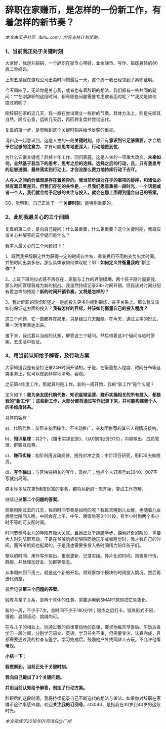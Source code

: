 # 辞职在家赚币，是怎样的一份新工作，有着怎样的新节奏？

_本文由币乎社区（bihu.com）内容支持计划奖励。_

### 1、当前我正处于关键时刻

大家好，我是刘娟娟，一个辞职在家专心带娃，业余赚币、写作、锻炼身体的80后二宝妈妈。

上周五是我在游戏公司出卖时间的最后一天，这个周一我已经领到了离职证明。

今天周四了。无论你是关心我，或者也有着辞职的想法，我们都有一些共同的疑问：**在刚辞职的这段时间，都有哪些问题需要考虑或者面对呢？**我又是如何度过的呢？

刚辞职在家的这几天，我一直在尝试建立一些新的节奏。具体方法上，则是先顺其自然，顺应心意，运转几天后，再回顾复盘并尝试迭代。

复盘的第一步，是觉察到这个关键时刻并给予足够的重视。

请和我一起意识到，这是人生的一段**关键时刻**。你只有**意识到它足够重要**，才会**给予它足够的注意力**，才有可能**思考地更深入**，**行动地更到位**。

为什么它很关键呢？辞掉十年工作，回归家庭，这是人生的一项重大改变。**未来如何，全然基于我当下的思考，思考之后的选择，选择之后的行动，且，只有我思考的足够透彻，最终落实到行动上，才会没那么费力地持续行动下去吖。**

**人与人之间的价值观是存在着差异的。我当前阶段对在乎的事项的排序，和诸位必然有着显著差异。但我们存在的共性是，一旦我们愿意重视一段时光，一个话题或者一个人，我们就会给予足够的关注与投入，就会在那上面得到适合自己的答案。**

SO，觉察到，自己正处于一个**关键时刻**，是特别重要的。

### 2、此刻我最关心的三个问题

复盘的第二步，是向自己提问：什么最重要，什么更重要？这个关键时期，我最应该关心并解答的**三个**疑问是什么？

我本人最关心的三个问题如下：

1、既然我把辞职定性为获得一定的时间自主权、重新换用不同的姿势出卖时间，并把时间出卖多份。那么具体该如何体现呢？即：**如何定义并衡量我的“新工作”？**

2、上班下班的仪式感不再存在，家庭与工作的界限模糊，两个孩子随时需要我，那么时间管理将成为新的挑战。我虽然持续记录24H时间开销，但我该对时间分配有着怎样的预期？**新的时间开销节奏，又将是怎样的？**

3、我对辞职的热切盼望之一是能投入更多时间到锻炼、亲子关系上。那么我又该如何保证这方面的投入？**我有怎样的目标，并该如何衡量自己的投入程度？**

这三个问题，它一直都存在那里。只是经过几天酝酿，在今天，通过文字的形式，第一次清晰表达出来。

接下来，我试着以当前的认知，解答这三个疑问。然后带着这3个疑问与临时答案，去生活中验证。

### 3、用当前认知给予解答，及行动方案

大家知道我是有坚持记录24H时间开销的。于是，在衡量投入程度、时间分布等这类事务上，就可以做到非常地清晰、客观。

之前第4纬度工作，那就真的是工作。新的一周开始，我的“新工作”是什么呢？

定义如下：**我为亲友团代购代售、知识星球运营、赚币实操相关的所有投入，都是我的“新工作”；这些新工作，大部分都将通过写作记录下来，并可能构建我个人的多维度体系。**

具体内容有：

a)、代购代售：仅帮亲友团操作。不主动推广，亲友团推荐的其它人视情况接纳。

b)、**知识星球**：共2个，《赚币实操记录》、《从0到1投资EOS》，内容输出、成员管理、群聊互动等。

c)、**赚币实操**：初阶利用波动规律，短线对冲之类；中阶项目研究，用EOS去做投资。

d)、**写作输出**：与区块链相关的写作，及推广；包括个人订阅号at3040、007不写就出局等。

原本许多放在第5纬度财富的事务，都将从新的一周开始，变成工作范畴。

继续记录**第二个问题的答案**。

观察刚刚过去的几天，我的时间节奏是如何的呢？我每天睡到儿女醒，也随着儿女想睡觉陪同入睡，中间会在上午、中午、晚饭后等3个时段，有半小时到两个多小时不等的可支配时间。

时间节奏与女儿的睡眠有极大关联。且她正处于蹒跚学步，探索好奇的阶段，需要大人时刻陪同互动。于是在爷爷奶奶能够陪同她玩乐或者睡觉时，我才有自己的时间。而爷爷奶奶也挺累的，于是我也需要多投入些时间精力陪伴孩子们。

整块的时间，用作写作输出、报表更新、记录实操。碎片化的时间，则查看行情，群聊，并处理加好友、加群等信息。

从本周四到下周三，就是这个新的开始，将观察每个模块的时间投入情况。然后再迭代调整。

最后记录**第三个问题的答案**。

锻炼与亲子关系，是两个具体的任务。需要运用到SMART原则把它具象化。

新的一周，不少于7次，总时间不少于180分钟；锻炼之后打卡。锻炼形式不限，慢跑、肩颈活动、跳绳均可。

在与儿子的相处上，则通过我的自律带动他的自律，要求他每天早饭后、午饭后各学习一段时间，分别学习语文、英语。学习任务不重，但需要专注、认真完成，且都需要通过我的检查与签字。学习完成后，鼓励他户外找同龄人去玩，不允许他看电视。

**小结一下：**

**我觉察到，当前正处于关键时刻。**

**我向自己提出了3个关键问题。**

**并用当前认知给予解答，制定了行动方案。**

辞职后的这段时间，我将持续记录自己不断迭代的想法与做法。如果你对辞职在家赚币这件事感兴趣，欢迎**关注我的订阅号**。at3040，是指我在30岁到40岁的这段时光。

_本文完成于2018年01月18日@广州_